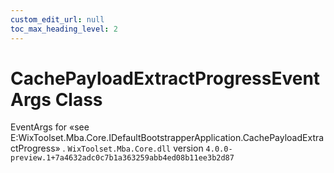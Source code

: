 ```yaml
---
custom_edit_url: null
toc_max_heading_level: 2
---
```

# CachePayloadExtractProgressEventArgs Class
EventArgs for «see E:WixToolset.Mba.Core.IDefaultBootstrapperApplication.CachePayloadExtractProgress» .
`WixToolset.Mba.Core.dll` version `4.0.0-preview.1+7a4632adc0c7b1a363259abb4ed08b11ee3b2d87`
